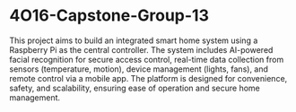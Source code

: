 # 4O16-Capstone-Group-13

This project aims to build an integrated smart home system using a Raspberry Pi as the central controller. The system includes AI-powered facial recognition for secure access control, real-time data collection from sensors (temperature, motion), device management (lights, fans), and remote control via a mobile app. The platform is designed for convenience, safety, and scalability, ensuring ease of operation and secure home management.
